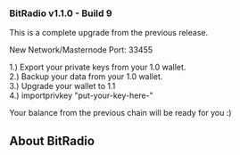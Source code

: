 ### BitRadio v1.1.0 - Build 9

This is a complete upgrade from the previous release.

New Network/Masternode Port:  33455

1.) Export your private keys from your 1.0 wallet.<br/>
2.) Backup your data from your 1.0 wallet.<br/>
3.) Upgrade your wallet to 1.1<br/>
4.) importprivkey "put-your-key-here-"<br/>

Your balance from the previous chain will be ready for you :)

## About BitRadio
